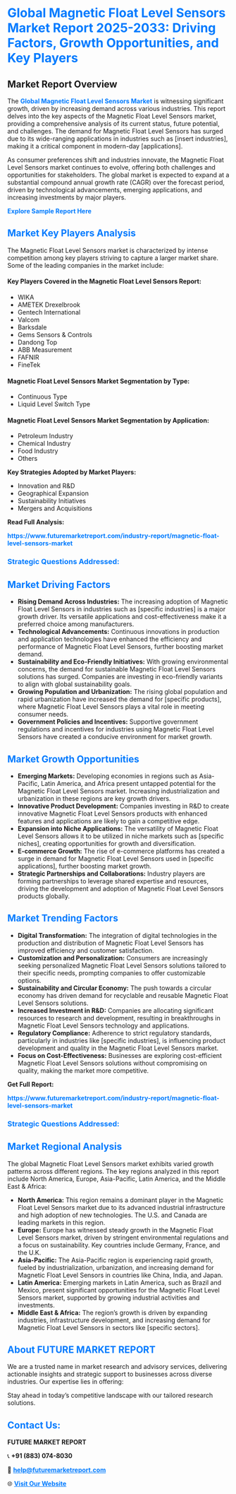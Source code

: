 <h1 style="color: #007BFF;">Global Magnetic Float Level Sensors Market Report 2025-2033: Driving Factors, Growth Opportunities, and Key Players</h1>

<section id="overview">
<h2>Market Report Overview</h2>
<p>The <a href="https://www.futuremarketreport.com/industry-report/magnetic-float-level-sensors-market" style="color: #007BFF; text-decoration: none;"><strong>Global Magnetic Float Level Sensors Market</strong></a> is witnessing significant growth, driven by increasing demand across various industries. This report delves into the key aspects of the Magnetic Float Level Sensors market, providing a comprehensive analysis of its current status, future potential, and challenges. The demand for Magnetic Float Level Sensors has surged due to its wide-ranging applications in industries such as [insert industries], making it a critical component in modern-day [applications].</p>
<p>As consumer preferences shift and industries innovate, the Magnetic Float Level Sensors market continues to evolve, offering both challenges and opportunities for stakeholders. The global market is expected to expand at a substantial compound annual growth rate (CAGR) over the forecast period, driven by technological advancements, emerging applications, and increasing investments by major players.</p>
</section>

<section id="overview">
<p><a href="https://www.futuremarketreport.com/request-sample/reportId=81863" style="color: #007BFF; text-decoration: none;"><strong>Explore Sample Report Here</strong></a></p>
</section>

<section id="key-players">
<h2 style="color: #007BFF;">Market Key Players Analysis</h2>
<p>The Magnetic Float Level Sensors market is characterized by intense competition among key players striving to capture a larger market share. Some of the leading companies in the market include:</p>
<h4>Key Players Covered in the Magnetic Float Level Sensors Report:</h4>
<ul><li>WIKA</li><li>AMETEK Drexelbrook</li><li>Gentech International</li><li>Valcom</li><li>Barksdale</li><li>Gems Sensors &amp; Controls</li><li>Dandong Top</li><li>ABB Measurement</li><li>FAFNIR</li><li>FineTek</li></ul>
<h4>Magnetic Float Level Sensors Market Segmentation by Type:</h4>
<ul><li>Continuous Type</li><li>Liquid Level Switch Type</li></ul>

<h4>Magnetic Float Level Sensors Market Segmentation by Application:</h4>
<ul><li>Petroleum Industry</li><li>Chemical Industry</li><li>Food Industry</li><li>Others</li></ul>
<p><strong>Key Strategies Adopted by Market Players:</strong></p>
<ul>
<li>Innovation and R&D</li>
<li>Geographical Expansion</li>
<li>Sustainability Initiatives</li>
<li>Mergers and Acquisitions</li>
</ul>
</section>

<section>
<p><strong>Read Full Analysis: </strong></p><a href="https://www.futuremarketreport.com/industry-report/magnetic-float-level-sensors-market" style="color: #007BFF; text-decoration: none;"><strong>https://www.futuremarketreport.com/industry-report/magnetic-float-level-sensors-market</strong></a>
<h3 style="color: #007BFF;">Strategic Questions Addressed:</h3>
</section>

<section id="driving-factors">
<h2 style="color: #007BFF;">Market Driving Factors</h2>
<ul>
<li><strong>Rising Demand Across Industries:</strong> The increasing adoption of Magnetic Float Level Sensors in industries such as [specific industries] is a major growth driver. Its versatile applications and cost-effectiveness make it a preferred choice among manufacturers.</li>
<li><strong>Technological Advancements:</strong> Continuous innovations in production and application technologies have enhanced the efficiency and performance of Magnetic Float Level Sensors, further boosting market demand.</li>
<li><strong>Sustainability and Eco-Friendly Initiatives:</strong> With growing environmental concerns, the demand for sustainable Magnetic Float Level Sensors solutions has surged. Companies are investing in eco-friendly variants to align with global sustainability goals.</li>
<li><strong>Growing Population and Urbanization:</strong> The rising global population and rapid urbanization have increased the demand for [specific products], where Magnetic Float Level Sensors plays a vital role in meeting consumer needs.</li>
<li><strong>Government Policies and Incentives:</strong> Supportive government regulations and incentives for industries using Magnetic Float Level Sensors have created a conducive environment for market growth.</li>
</ul>
</section>

<section id="growth-opportunities">
<h2 style="color: #007BFF;">Market Growth Opportunities</h2>
<ul>
<li><strong>Emerging Markets:</strong> Developing economies in regions such as Asia-Pacific, Latin America, and Africa present untapped potential for the Magnetic Float Level Sensors market. Increasing industrialization and urbanization in these regions are key growth drivers.</li>
<li><strong>Innovative Product Development:</strong> Companies investing in R&D to create innovative Magnetic Float Level Sensors products with enhanced features and applications are likely to gain a competitive edge.</li>
<li><strong>Expansion into Niche Applications:</strong> The versatility of Magnetic Float Level Sensors allows it to be utilized in niche markets such as [specific niches], creating opportunities for growth and diversification.</li>
<li><strong>E-commerce Growth:</strong> The rise of e-commerce platforms has created a surge in demand for Magnetic Float Level Sensors used in [specific applications], further boosting market growth.</li>
<li><strong>Strategic Partnerships and Collaborations:</strong> Industry players are forming partnerships to leverage shared expertise and resources, driving the development and adoption of Magnetic Float Level Sensors products globally.</li>
</ul>
</section>

<section id="trending-factors">
<h2 style="color: #007BFF;">Market Trending Factors</h2>
<ul>
<li><strong>Digital Transformation:</strong> The integration of digital technologies in the production and distribution of Magnetic Float Level Sensors has improved efficiency and customer satisfaction.</li>
<li><strong>Customization and Personalization:</strong> Consumers are increasingly seeking personalized Magnetic Float Level Sensors solutions tailored to their specific needs, prompting companies to offer customizable options.</li>
<li><strong>Sustainability and Circular Economy:</strong> The push towards a circular economy has driven demand for recyclable and reusable Magnetic Float Level Sensors solutions.</li>
<li><strong>Increased Investment in R&D:</strong> Companies are allocating significant resources to research and development, resulting in breakthroughs in Magnetic Float Level Sensors technology and applications.</li>
<li><strong>Regulatory Compliance:</strong> Adherence to strict regulatory standards, particularly in industries like [specific industries], is influencing product development and quality in the Magnetic Float Level Sensors market.</li>
<li><strong>Focus on Cost-Effectiveness:</strong> Businesses are exploring cost-efficient Magnetic Float Level Sensors solutions without compromising on quality, making the market more competitive.</li>
</ul>
</section>

<section>
<p><strong>Get Full Report: </strong></p><a href="https://www.futuremarketreport.com/industry-report/magnetic-float-level-sensors-market" style="color: #007BFF; text-decoration: none;"><strong>https://www.futuremarketreport.com/industry-report/magnetic-float-level-sensors-market</strong></a>
<h3 style="color: #007BFF;">Strategic Questions Addressed:</h3>
</section>


<section id="regional-analysis">
<h2 style="color: #007BFF;">Market Regional Analysis</h2>
<p>The global Magnetic Float Level Sensors market exhibits varied growth patterns across different regions. The key regions analyzed in this report include North America, Europe, Asia-Pacific, Latin America, and the Middle East & Africa:</p>
<ul>
<li><strong>North America:</strong> This region remains a dominant player in the Magnetic Float Level Sensors market due to its advanced industrial infrastructure and high adoption of new technologies. The U.S. and Canada are leading markets in this region.</li>
<li><strong>Europe:</strong> Europe has witnessed steady growth in the Magnetic Float Level Sensors market, driven by stringent environmental regulations and a focus on sustainability. Key countries include Germany, France, and the U.K.</li>
<li><strong>Asia-Pacific:</strong> The Asia-Pacific region is experiencing rapid growth, fueled by industrialization, urbanization, and increasing demand for Magnetic Float Level Sensors in countries like China, India, and Japan.</li>
<li><strong>Latin America:</strong> Emerging markets in Latin America, such as Brazil and Mexico, present significant opportunities for the Magnetic Float Level Sensors market, supported by growing industrial activities and investments.</li>
<li><strong>Middle East & Africa:</strong> The region’s growth is driven by expanding industries, infrastructure development, and increasing demand for Magnetic Float Level Sensors in sectors like [specific sectors].</li>
</ul>
</section>

<footer>
<h2 style="color: #007BFF;">About FUTURE MARKET REPORT</h2>
<p>We are a trusted name in market research and advisory services, delivering actionable insights and strategic support to businesses across diverse industries. Our expertise lies in offering:</p>

<p>Stay ahead in today’s competitive landscape with our tailored research solutions.</p>

<h2 style="color: #007BFF;">Contact Us:</h2>
<p><strong>FUTURE MARKET REPORT</strong></p>
<p>📞 <strong>+91 (883) 074-8030</strong></p>
<p>📧 <strong><a href="mailto:help@futuremarketreport.com" style="color: #007BFF;">help@futuremarketreport.com</a></strong></p>
<p>🌐 <strong><a href="https://www.futuremarketreport.com/" style="color: #007BFF;">Visit Our Website</a></strong></p>
</footer>